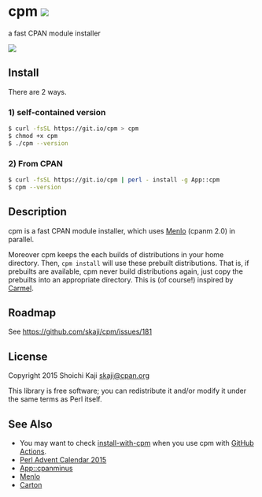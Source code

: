 # cpm [![](https://github.com/skaji/cpm/workflows/test/badge.svg)](https://github.com/skaji/cpm/actions)

a fast CPAN module installer

![](https://skaji.github.io/images/cpm-Plack.svg)

## Install

There are 2 ways.

### 1) self-contained version

```sh
$ curl -fsSL https://git.io/cpm > cpm
$ chmod +x cpm
$ ./cpm --version
```

### 2) From CPAN

```sh
$ curl -fsSL https://git.io/cpm | perl - install -g App::cpm
$ cpm --version
```

## Description

cpm is a fast CPAN module installer, which uses
[Menlo](https://metacpan.org/pod/Menlo) (cpanm 2.0) in parallel.

Moreover cpm keeps the each builds of distributions in your home directory.
Then, `cpm install` will use these prebuilt distributions.
That is, if prebuilts are available, cpm never build distributions again, just copy the prebuilts into an appropriate directory.
This is (of course!) inspired by [Carmel](https://github.com/miyagawa/Carmel).

## Roadmap

See https://github.com/skaji/cpm/issues/181

## License

Copyright 2015 Shoichi Kaji <skaji@cpan.org>

This library is free software; you can redistribute it and/or modify
it under the same terms as Perl itself.

## See Also

* You may want to check [install-with-cpm](https://github.com/marketplace/actions/install-with-cpm) when you use cpm with [GitHub Actions](https://help.github.com/en/actions).
* [Perl Advent Calendar 2015](http://www.perladvent.org/2015/2015-12-02.html)
* [App::cpanminus](https://metacpan.org/pod/App::cpanminus)
* [Menlo](https://metacpan.org/pod/Menlo)
* [Carton](https://metacpan.org/pod/Carton)
